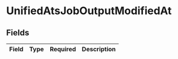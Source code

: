# UnifiedAtsJobOutputModifiedAt


## Fields

| Field       | Type        | Required    | Description |
| ----------- | ----------- | ----------- | ----------- |
